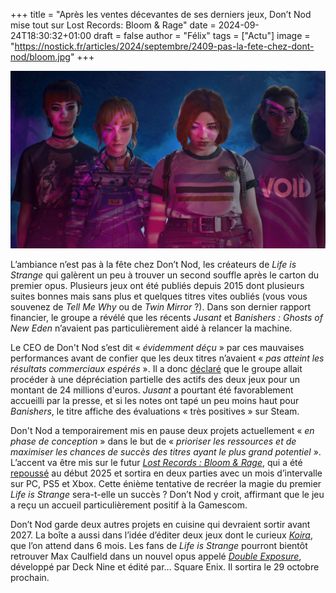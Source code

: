 +++
title = "Après les ventes décevantes de ses derniers jeux, Don’t Nod mise tout sur Lost Records: Bloom & Rage"
date = 2024-09-24T18:30:32+01:00
draft = false
author = "Félix"
tags = ["Actu"]
image = "https://nostick.fr/articles/2024/septembre/2409-pas-la-fete-chez-dont-nod/bloom.jpg"
+++

![Le jeu Lost Records: Bloom & Rage](bloom.jpg "") 

L’ambiance n’est pas à la fête chez Don’t Nod, les créateurs de *Life is Strange* qui galèrent un peu à trouver un second souffle après le carton du premier opus. Plusieurs jeux ont été publiés depuis 2015 dont plusieurs suites bonnes mais sans plus et quelques titres vites oubliés (vous vous souvenez de *‌Tell Me Why* ou de *‌Twin Mirror* ?). Dans son dernier rapport financier, le groupe a révélé que les récents *Jusant* et *Banishers : Ghosts of New Eden* n’avaient pas particulièrement aidé à relancer la machine.

Le CEO de Don't Nod s’est dit « *évidemment déçu* » par ces mauvaises performances avant de confier que les deux titres n’avaient « *pas atteint les résultats commerciaux espérés* ». Il a donc [déclaré](https://www.eurogamer.net/dont-nod-bets-on-lost-records-bloom-rage-as-multiple-projects-fail-to-meet-expectations) que le groupe allait procéder à une dépréciation partielle des actifs des deux jeux pour un montant de 24 millions d'euros. *Jusant* a pourtant été favorablement accueilli par la presse, et si les notes ont tapé un peu moins haut pour *Banishers*, le titre affiche des évaluations « très positives » sur Steam.

Don't Nod a temporairement mis en pause deux projets actuellement « *en phase de conception* » dans le but de « *prioriser les ressources et de maximiser les chances de succès des titres ayant le plus grand potentiel* ». L’accent va être mis sur le futur *[Lost Records : Bloom & Rage](https://store.steampowered.com/app/1902960/Lost_Records_Bloom__Rage/)*, qui a été [repoussé](https://nostick.fr/articles/2024/juin/2806-dont-nod-repousse-lost-records/) au début 2025 et sortira en deux parties avec un mois d’intervalle sur PC, PS5 et Xbox. Cette énième tentative de recréer la magie du premier *Life is Strange* sera-t-elle un succès ? Don’t Nod y croit, affirmant que le jeu a reçu un accueil particulièrement positif à la Gamescom. 

Don’t Nod garde deux autres projets en cuisine qui devraient sortir avant 2027. La boîte a aussi dans l’idée d’éditer deux jeux dont le curieux *[Koira](https://store.steampowered.com/app/1626620/Koira/?curator_clanid=33977966)*, que l’on attend dans 6 mois. Les fans de *Life is Strange* pourront bientôt retrouver Max Caulfield dans un nouvel opus appelé *[Double Exposure](https://store.steampowered.com/app/1874000/Life_is_Strange_Double_Exposure/)*, développé par Deck Nine et édité par… Square Enix. Il sortira le 29 octobre prochain.

